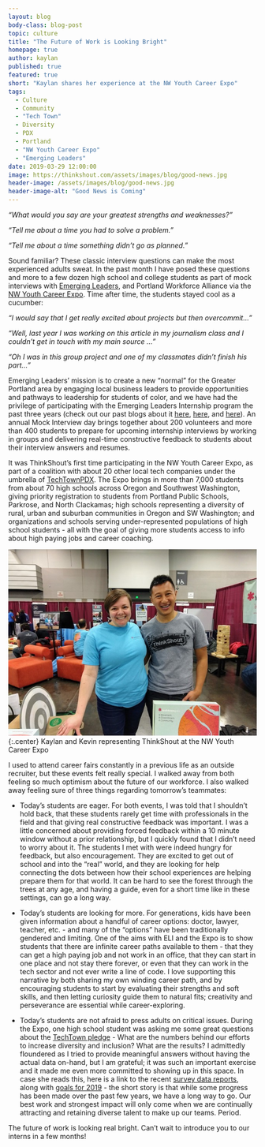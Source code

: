 ```yaml
---
layout: blog
body-class: blog-post
topic: culture
title: "The Future of Work is Looking Bright"
homepage: true
author: kaylan
published: true
featured: true
short: "Kaylan shares her experience at the NW Youth Career Expo"
tags:
  - Culture
  - Community
  - "Tech Town"
  - Diversity
  - PDX
  - Portland
  - "NW Youth Career Expo"
  - "Emerging Leaders"
date: 2019-03-29 12:00:00
image: https://thinkshout.com/assets/images/blog/good-news.jpg
header-image: /assets/images/blog/good-news.jpg
header-image-alt: "Good News is Coming"
---
```


_“What would you say are your greatest strengths and weaknesses?”_

_“Tell me about a time you had to solve a problem.”_

_“Tell me about a time something didn’t go as planned.”_

Sound familiar? These classic interview questions can make the most experienced adults sweat. In the past month I have posed these questions and more to a few dozen high school and college students as part of mock interviews with [Emerging Leaders](https://www.emergingleaderspdx.org/), and Portland Workforce Alliance via the [NW Youth Career Expo](https://www.portlandworkforcealliance.org/event/nw-youth-careers-expo-2019/). Time after time, the students stayed cool as a cucumber:

_“I would say that I get really excited about projects but then overcommit...”_

_“Well, last year I was working on this article in my journalism class and I couldn’t get in touch with my main source …”_

_“Oh I was in this group project and one of my classmates didn’t finish his part…”_

Emerging Leaders’ mission is to create a new “normal” for the Greater Portland area by engaging  local business leaders to provide opportunities and pathways to leadership for students of color, and we have had the privilege of participating with the Emerging Leaders Internship program the past three years (check out our past blogs about it [here](https://thinkshout.com/blog/2018/06/welcome-2018-interns/), [here](https://thinkshout.com/blog/2018/08/2018-Internship-Wrap-Up/), and [here](https://thinkshout.com/blog/2017/06/the-2017-thinkshout-interns/)). An annual Mock Interview day brings together about 200 volunteers and more than 400 students to prepare for upcoming internship interviews by working in groups and delivering real-time constructive feedback to students about their interview answers and resumes.

It was ThinkShout’s first time participating in the NW Youth Career Expo, as part of a coalition with about 20 other local tech companies under the umbrella of [TechTownPDX](https://techtownportland.com/). The Expo brings in more than 7,000 students from about 70 high schools across Oregon and Southwest Washington, giving priority registration to students from Portland Public Schools, Parkrose, and North Clackamas; high schools representing a diversity of rural, urban and suburban communities in Oregon and SW Washington; and organizations and schools serving under-represented populations of high school students - all with the goal of giving more students access to info about high paying jobs and career coaching.

![Kaylan and Kevin at the career Expo](/assets/images/blog/expo.jpg)
{:.center}
<span class="caption"><i class="fa fa-caret-up"></i>Kaylan and Kevin representing ThinkShout at the NW Youth Career Expo</span>

I used to attend career fairs constantly in a previous life as an outside recruiter, but these events felt really special. I walked away from both feeling so much optimism about the future of our workforce. I also walked away feeling sure of three things regarding tomorrow’s teammates:

- Today’s students are eager. For both events, I was told that I shouldn’t hold back, that these students rarely get time with professionals in the field and that giving real constructive feedback was important. I was a little concerned about providing forced feedback within a 10 minute window without a prior relationship, but I quickly found that I didn’t need to worry about it. The students I met with were indeed hungry for feedback, but also encouragement. They are excited to get out of school and into the “real” world, and they are looking for help connecting the dots between how their school experiences are helping prepare them for that world. It can be hard to see the forest through the trees at any age, and having a guide, even for a short time like in these settings, can go a long way.  

- Today’s students are looking for more. For generations, kids have been given information about a handful of career options: doctor, lawyer, teacher, etc. - and many of the “options” have been traditionally gendered and limiting. One of the aims with ELI and the Expo is to show students that there are infinite career paths available to them - that they can get a high paying job and not work in an office, that they can start in one place and not stay there forever, or even that they can work in the tech sector and not ever write a line of code. I love supporting this narrative by both sharing my own winding career path, and by encouraging students to start by evaluating their strengths and soft skills, and then letting curiosity guide them to natural fits; creativity and perseverance are essential while career-exploring.  

- Today’s students are not afraid to press adults on critical issues. During the Expo, one high school student was asking me some great questions about the [TechTown pledge](https://techtownportland.com/pledge/_) - What are the numbers behind our efforts to increase diversity and inclusion? What are the results? I admittedly floundered as I tried to provide meaningful answers without having the actual data on-hand, but I am grateful; it was such an important exercise and it made me even more committed to showing up in this space. In case she reads this, here is a link to the recent [survey data reports](https://techtown2018.herokuapp.com/), along with [goals for 2019](http://techtownportland.com/techtown-2018-year-in-review/) - the short story is that while some progress has been made over the past few years, we have a long way to go. Our best work and strongest impact will only come when we are continually attracting and retaining diverse talent to make up our teams. Period.

The future of work is looking real bright. Can’t wait to introduce you to our interns in a few months!
